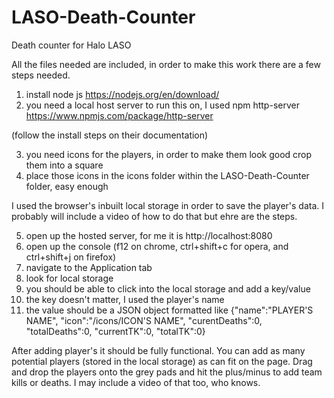 # LASO-Death-Counter
Death counter for Halo LASO

All the files needed are included, in order to make this work there are a few steps needed.
1) install node js https://nodejs.org/en/download/
2) you need a local host server to run this on, I used npm http-server https://www.npmjs.com/package/http-server

(follow the install steps on their documentation)

3) you need icons for the players, in order to make them look good crop them into a square
4) place those icons in the icons folder within the LASO-Death-Counter folder, easy enough

I used the browser's inbuilt local storage in order to save the player's data. I probably will include a video of how to do that but ehre are the steps.

5) open up the hosted server, for me it is http://localhost:8080
6) open up the console (f12 on chrome, ctrl+shift+c for opera, and ctrl+shift+j on firefox)
7) navigate to the Application tab
8) look for local storage
9) you should be able to click into the local storage and add a key/value
10) the key doesn't matter, I used the player's name
11) the value should be a JSON object formatted like {"name":"PLAYER'S NAME", "icon":"/icons/ICON'S NAME", "curentDeaths":0, "totalDeaths":0, "currentTK":0, "totalTK":0}

After adding player's it should be fully functional. You can add as many potential players (stored in the local storage) as can fit on the page. Drag and drop the players onto the grey pads and hit the plus/minus to add team kills or deaths. I may include a video of that too, who knows.

